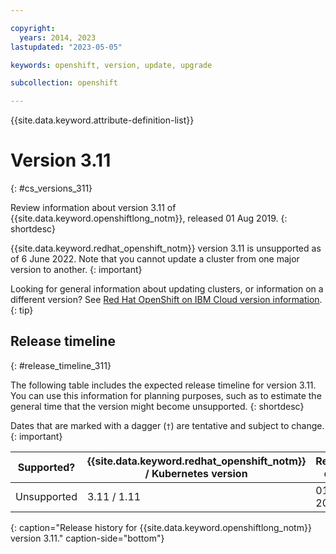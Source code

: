 ```yaml
---

copyright:
  years: 2014, 2023
lastupdated: "2023-05-05"

keywords: openshift, version, update, upgrade

subcollection: openshift

---
```


{{site.data.keyword.attribute-definition-list}}






# Version 3.11
{: #cs_versions_311}

Review information about version 3.11 of {{site.data.keyword.openshiftlong_notm}}, released 01 Aug 2019.
{: shortdesc}

{{site.data.keyword.redhat_openshift_notm}} version 3.11 is unsupported as of 6 June 2022. Note that you cannot update a cluster from one major version to another. 
{: important}

Looking for general information about updating clusters, or information on a different version? See [Red Hat OpenShift on IBM Cloud version information](/docs/openshift?topic=openshift-openshift_versions).
{: tip}


## Release timeline
{: #release_timeline_311}

The following table includes the expected release timeline for version 3.11. You can use this information for planning purposes, such as to estimate the general time that the version might become unsupported.
{: shortdesc}

Dates that are marked with a dagger (`†`) are tentative and subject to change.
{: important}

| Supported? | {{site.data.keyword.redhat_openshift_notm}} / Kubernetes version | Release date | Unsupported date |
| --- | --- | --- | --- |
| Unsupported | 3.11 / 1.11 | 01 Aug 2019 | 06 Jun 2022 `†` |
{: caption="Release history for {{site.data.keyword.openshiftlong_notm}} version 3.11." caption-side="bottom"}


